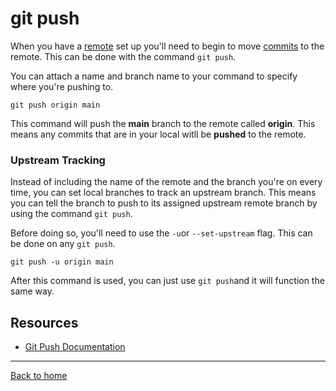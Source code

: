# git push

When you have a [remote](./REMOTE.md) set up you'll need to begin to move [commits](./COMMIT.md) to the remote. This can be done with the command `git push`.

You can attach a name and branch name to your command to specify where you're pushing to.

````
git push origin main
````

This command will push the **main** branch to the remote called **origin**. This means any commits that are in your local witll be **pushed** to the remote.

### Upstream Tracking

Instead of including the name of the remote and the branch you're on every time, you can set local branches to track an upstream branch. This means you can tell the branch to push to its assigned upstream remote branch by using the command `git push`.

Before doing so, you'll need to use the `-u`or `--set-upstream` flag. This can be done on any `git push`.

````
git push -u origin main
````

After this command is used, you can just use `git push`and it will function the same way.

## Resources

- [Git Push Documentation](https://git-scm.com/docs/git-push)

---

[Back to home](../README.md)
